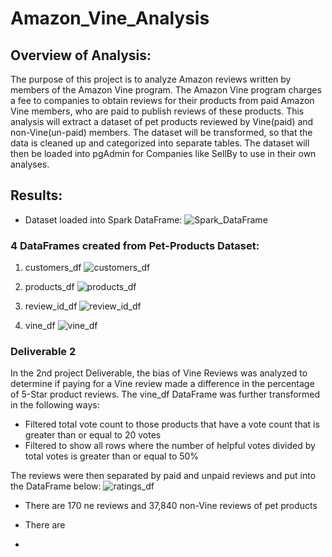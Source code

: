# Amazon_Vine_Analysis

## Overview of Analysis:
The purpose of this project is to analyze Amazon reviews written by members of the Amazon Vine program. The Amazon Vine program charges a fee to companies to obtain reviews for their products from paid Amazon Vine members, who are paid to publish reviews of these products.  This analysis will extract a dataset of pet products reviewed by Vine(paid) and non-Vine(un-paid) members.  The dataset will be transformed, so that the data is cleaned up and categorized into separate tables. The dataset will then be loaded into pgAdmin for Companies like SellBy to use in their own analyses. 

## Results:
- Dataset loaded into Spark DataFrame:
![Spark_DataFrame](https://user-images.githubusercontent.com/103215123/184510896-e757d479-4103-4379-9077-7c52191cecfd.png)

### 4 DataFrames created from Pet-Products Dataset: 
1. customers_df
![customers_df](https://user-images.githubusercontent.com/103215123/184512708-f18648f4-2eb8-4385-8456-f140b5d4bb03.png)

2. products_df
![products_df](https://user-images.githubusercontent.com/103215123/184513357-fb9b3970-76f3-4c88-81dc-929385bcecd5.png)

3. review_id_df
![review_id_df](https://user-images.githubusercontent.com/103215123/184513741-2d6dd444-db9a-46a6-9dc8-9d065b405d91.png)

4. vine_df
![vine_df](https://user-images.githubusercontent.com/103215123/184514249-b485e2d6-18b9-4f1c-b99c-ae4bc7a81b24.png)

### Deliverable 2 
In the 2nd project Deliverable, the bias of Vine Reviews was analyzed to determine if paying for a Vine review made a difference in the percentage of 5-Star product reviews. The vine_df DataFrame was further transformed in the following ways:
- Filtered total vote count to those products that have a vote count that is greater than or equal to 20 votes
- Filtered to show all rows where the number of helpful votes divided by total votes is greater than or equal to 50%

The reviews were then separated by paid and unpaid reviews and put into the DataFrame below:
![ratings_df](https://user-images.githubusercontent.com/103215123/184515327-f1e3d28b-fc45-41a9-a83d-3d9a07ae8291.png)

- There are 170 ne reviews and 37,840 non-Vine reviews of pet products
- There are 

- 





